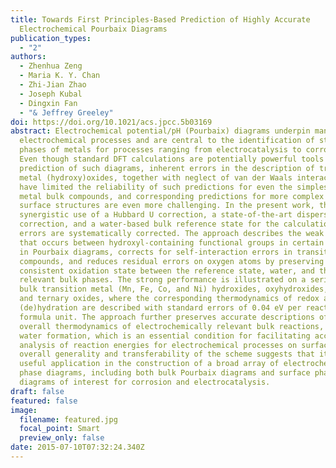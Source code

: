 ```yaml
---
title: Towards First Principles-Based Prediction of Highly Accurate
  Electrochemical Pourbaix Diagrams
publication_types:
  - "2"
authors:
  - Zhenhua Zeng
  - Maria K. Y. Chan
  - Zhi-Jian Zhao
  - Joseph Kubal
  - Dingxin Fan
  - "& Jeffrey Greeley"
doi: https://doi.org/10.1021/acs.jpcc.5b03169
abstract: Electrochemical potential/pH (Pourbaix) diagrams underpin many aqueous
  electrochemical processes and are central to the identification of stable
  phases of metals for processes ranging from electrocatalysis to corrosion.
  Even though standard DFT calculations are potentially powerful tools for the
  prediction of such diagrams, inherent errors in the description of transition
  metal (hydroxy)oxides, together with neglect of van der Waals interactions,
  have limited the reliability of such predictions for even the simplest pure
  metal bulk compounds, and corresponding predictions for more complex alloy or
  surface structures are even more challenging. In the present work, through
  synergistic use of a Hubbard U correction, a state-of-the-art dispersion
  correction, and a water-based bulk reference state for the calculations, these
  errors are systematically corrected. The approach describes the weak binding
  that occurs between hydroxyl-containing functional groups in certain compounds
  in Pourbaix diagrams, corrects for self-interaction errors in transition metal
  compounds, and reduces residual errors on oxygen atoms by preserving a
  consistent oxidation state between the reference state, water, and the
  relevant bulk phases. The strong performance is illustrated on a series of
  bulk transition metal (Mn, Fe, Co, and Ni) hydroxides, oxyhydroxides, binary,
  and ternary oxides, where the corresponding thermodynamics of redox and
  (de)hydration are described with standard errors of 0.04 eV per reaction
  formula unit. The approach further preserves accurate descriptions of the
  overall thermodynamics of electrochemically relevant bulk reactions, such as
  water formation, which is an essential condition for facilitating accurate
  analysis of reaction energies for electrochemical processes on surfaces. The
  overall generality and transferability of the scheme suggests that it may find
  useful application in the construction of a broad array of electrochemical
  phase diagrams, including both bulk Pourbaix diagrams and surface phase
  diagrams of interest for corrosion and electrocatalysis.
draft: false
featured: false
image:
  filename: featured.jpg
  focal_point: Smart
  preview_only: false
date: 2015-07-10T07:32:24.340Z
---
```

